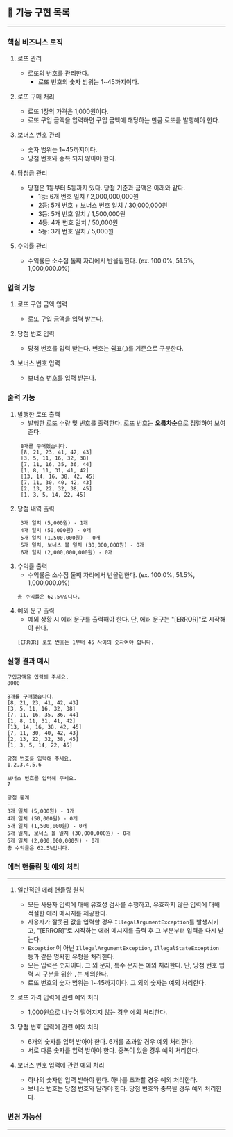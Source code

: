## 📝 기능 구현 목록

---

### 핵심 비즈니스 로직
1. 로또 관리
   - 로또의 번호를 관리한다.
     - 로또 번호의 숫자 범위는 1~45까지이다.

2. 로또 구매 처리
   - 로또 1장의 가격은 1,000원이다.
   - 로또 구입 금액을 입력하면 구입 금액에 해당하는 만큼 로또를 발행해야 한다.

3. 보너스 번호 관리
   - 숫자 범위는 1~45까지이다.
   - 당첨 번호와 중복 되지 않아야 한다.

4. 당첨금 관리
   - 당첨은 1등부터 5등까지 있다. 당첨 기준과 금액은 아래와 같다.
     - 1등: 6개 번호 일치 / 2,000,000,000원
     - 2등: 5개 번호 + 보너스 번호 일치 / 30,000,000원
     - 3등: 5개 번호 일치 / 1,500,000원
     - 4등: 4개 번호 일치 / 50,000원
     - 5등: 3개 번호 일치 / 5,000원

5. 수익률 관리 
   - 수익률은 소수점 둘째 자리에서 반올림한다. (ex. 100.0%, 51.5%, 1,000,000.0%)

### 입력 기능
1. 로또 구입 금액 입력
   - 로또 구입 금액을 입력 받는다.
   
2. 당첨 번호 입력
   - 당첨 번호를 입력 받는다. 번호는 쉼표(,)를 기준으로 구분한다.
   
3. 보너스 번호 입력
   - 보너스 번호를 입력 받는다.

### 출력 기능

1. 발행한 로또 출력
   - 발행한 로또 수량 및 번호를 출력한다. 로또 번호는 **오름차순**으로 정렬하여 보여준다.
   ```
    8개를 구매했습니다.
    [8, 21, 23, 41, 42, 43]
    [3, 5, 11, 16, 32, 38]
    [7, 11, 16, 35, 36, 44]
    [1, 8, 11, 31, 41, 42]
    [13, 14, 16, 38, 42, 45]
    [7, 11, 30, 40, 42, 43]
    [2, 13, 22, 32, 38, 45]
    [1, 3, 5, 14, 22, 45]
   ```
2. 당첨 내역 출력
   ```
    3개 일치 (5,000원) - 1개
    4개 일치 (50,000원) - 0개
    5개 일치 (1,500,000원) - 0개
    5개 일치, 보너스 볼 일치 (30,000,000원) - 0개
    6개 일치 (2,000,000,000원) - 0개
   ```
3. 수익률 출력
   - 수익률은 소수점 둘째 자리에서 반올림한다. (ex. 100.0%, 51.5%, 1,000,000.0%)
   ```
   총 수익률은 62.5%입니다.
   ```
4. 예외 문구 출력
   - 예외 상황 시 에러 문구를 출력해야 한다. 단, 에러 문구는 "[ERROR]"로 시작해야 한다.
   ```
   [ERROR] 로또 번호는 1부터 45 사이의 숫자여야 합니다.
   ```

### 실행 결과 예시
```
구입금액을 입력해 주세요.
8000

8개를 구매했습니다.
[8, 21, 23, 41, 42, 43] 
[3, 5, 11, 16, 32, 38] 
[7, 11, 16, 35, 36, 44] 
[1, 8, 11, 31, 41, 42] 
[13, 14, 16, 38, 42, 45] 
[7, 11, 30, 40, 42, 43] 
[2, 13, 22, 32, 38, 45] 
[1, 3, 5, 14, 22, 45]

당첨 번호를 입력해 주세요.
1,2,3,4,5,6

보너스 번호를 입력해 주세요.
7

당첨 통계
---
3개 일치 (5,000원) - 1개
4개 일치 (50,000원) - 0개
5개 일치 (1,500,000원) - 0개
5개 일치, 보너스 볼 일치 (30,000,000원) - 0개
6개 일치 (2,000,000,000원) - 0개
총 수익률은 62.5%입니다.
```

### 에러 핸들링 및 예외 처리

---

1. 일반적인 에러 핸들링 원칙
   - 모든 사용자 입력에 대해 유효성 검사를 수행하고, 유효하지 않은 입력에 대해 적절한 에러 메시지를 제공한다.
   - 사용자가 잘못된 값을 입력할 경우 `IllegalArgumentException`를 발생시키고, "[ERROR]"로 시작하는 에러 메시지를 출력 후 그 부분부터 입력을 다시 받는다.
   - `Exception`이 아닌 `IllegalArgumentException`, `IllegalStateException` 등과 같은 명확한 유형을 처리한다.
   - 모든 입력은 숫자이다. 그 외 문자, 특수 문자는 예외 처리한다. 단, 당첨 번호 입력 시 구분을 위한 `,`는 제외한다.
   - 로또 번호의 숫자 범위는 1~45까지이다. 그 외의 숫자는 예외 처리한다. 

2. 로또 가격 입력에 관련 예외 처리
   - 1,000원으로 나누어 떨어지지 않는 경우 예외 처리한다.

3. 당첨 번호 입력에 관련 예외 처리
   - 6개의 숫자를 입력 받아야 한다. 6개를 초과할 경우 예외 처리한다.
   - 서로 다른 숫자를 입력 받아야 한다. 중복이 있을 경우 예외 처리한다.

4. 보너스 번호 입력에 관련 예외 처리
   - 하나의 숫자만 입력 받아야 한다. 하나를 초과할 경우 예외 처리한다.
   - 보너스 번호는 당첨 번호와 달라야 한다. 당첨 번호와 중복될 경우 예외 처리한다.

### 변경 가능성

---

